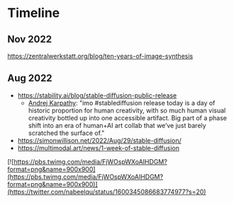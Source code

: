 # Timeline

## Nov 2022

https://zentralwerkstatt.org/blog/ten-years-of-image-synthesis

## Aug 2022

- https://stability.ai/blog/stable-diffusion-public-release
  - [Andrej Karpathy](https://twitter.com/karpathy/status/1561818955966058500): "imo #stablediffusion release today is a day of historic proportion for human creativity, with so much human visual creativity bottled up into one accessible artifact. Big part of a phase shift into an era of human+AI art collab that we’ve just barely scratched the surface of."
- https://simonwillison.net/2022/Aug/29/stable-diffusion/
- https://multimodal.art/news/1-week-of-stable-diffusion

[![https://pbs.twimg.com/media/FjWOspWXoAIHDGM?format=png&name=900x900](https://pbs.twimg.com/media/FjWOspWXoAIHDGM?format=png&name=900x900)](https://twitter.com/nabeelqu/status/1600345086683774977?s=20)
